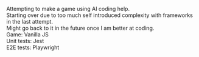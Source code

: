 Attempting to make a game using AI coding help.<br>
Starting over due to too much self introduced complexity with frameworks in the last attempt.<br>
Might go back to it in the future once I am better at coding.<br>
Game: Vanilla JS<br>
Unit tests: Jest<br>
E2E tests: Playwright